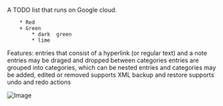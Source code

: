 A TODO list that runs on Google cloud.

        * Red 
        + Green 
            * dark  green 
            * lime 

Features:
entries that consist of a hyperlink (or regular text) and a note
entries may be draged and dropped between categories
entries are grouped into categories, which can be nested
entries and categories may be added, edited or removed
supports XML backup and restore
supports undo and redo actions

![Image](https://i.imgur.com/AsmKfg9.jpg)